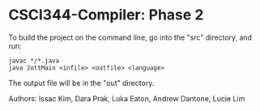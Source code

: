 # CSCI344-Compiler: Phase 2

To build the project on the command line, go into the "src" directory, and run:

`javac */*.java`<br />
`java JottMain <infile> <outfile> <language>`

The output file will be in the "out" directory.

Authors:
Issac Kim,
Dara Prak,
Luka Eaton,
Andrew Dantone,
Lucie Lim
